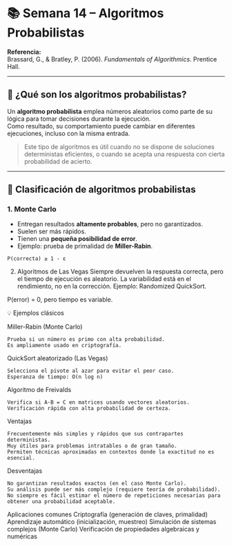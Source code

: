 # 📚 Semana 14 – Algoritmos Probabilistas

**Referencia:**  
Brassard, G., & Bratley, P. (2006). *Fundamentals of Algorithmics*. Prentice Hall.

---

## 🎲 ¿Qué son los algoritmos probabilistas?

Un **algoritmo probabilista** emplea números aleatorios como parte de su lógica para tomar decisiones durante la ejecución.  
Como resultado, su comportamiento puede cambiar en diferentes ejecuciones, incluso con la misma entrada.

> Este tipo de algoritmos es útil cuando no se dispone de soluciones deterministas eficientes, o cuando se acepta una respuesta con cierta probabilidad de acierto.

---

## 🧪 Clasificación de algoritmos probabilistas

### 1. **Monte Carlo**
- Entregan resultados **altamente probables**, pero no garantizados.
- Suelen ser más rápidos.
- Tienen una **pequeña posibilidad de error**.
- Ejemplo: prueba de primalidad de **Miller-Rabin**.

```plaintext
P(correcta) ≥ 1 - ε
```
2. Algoritmos de Las Vegas
    Siempre devuelven la respuesta correcta, pero el tiempo de ejecución es aleatorio.
    La variabilidad está en el rendimiento, no en la corrección.
    Ejemplo: Randomized QuickSort.

P(error) = 0, pero tiempo es variable.

💡 Ejemplos clásicos

Miller-Rabin (Monte Carlo)

    Prueba si un número es primo con alta probabilidad.
    Es ampliamente usado en criptografía.
    
 QuickSort aleatorizado (Las Vegas)

    Selecciona el pivote al azar para evitar el peor caso.
    Esperanza de tiempo: O(n log n)

 Algoritmo de Freivalds

    Verifica si A·B = C en matrices usando vectores aleatorios.
    Verificación rápida con alta probabilidad de certeza.

 Ventajas

    Frecuentemente más simples y rápidos que sus contrapartes deterministas.
    Muy útiles para problemas intratables o de gran tamaño.
    Permiten técnicas aproximadas en contextos donde la exactitud no es esencial.

 Desventajas

    No garantizan resultados exactos (en el caso Monte Carlo).
    Su análisis puede ser más complejo (requiere teoría de probabilidad).
    No siempre es fácil estimar el número de repeticiones necesarias para obtener una probabilidad aceptable.

 Aplicaciones comunes
    Criptografía (generación de claves, primalidad)
    Aprendizaje automático (inicialización, muestreo)
    Simulación de sistemas complejos (Monte Carlo)
    Verificación de propiedades algebraicas y numéricas